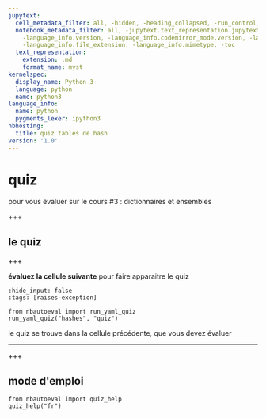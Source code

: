 ```yaml
---
jupytext:
  cell_metadata_filter: all, -hidden, -heading_collapsed, -run_control, -trusted
  notebook_metadata_filter: all, -jupytext.text_representation.jupytext_version, -jupytext.text_representation.format_version,
    -language_info.version, -language_info.codemirror_mode.version, -language_info.codemirror_mode,
    -language_info.file_extension, -language_info.mimetype, -toc
  text_representation:
    extension: .md
    format_name: myst
kernelspec:
  display_name: Python 3
  language: python
  name: python3
language_info:
  name: python
  pygments_lexer: ipython3
nbhosting: 
  title: quiz tables de hash
version: '1.0'
---
```


# quiz

pour vous évaluer sur le cours #3 : dictionnaires et ensembles

+++

## le quiz

+++

**évaluez la cellule suivante** pour faire apparaitre le quiz

```{code-cell} ipython3
:hide_input: false
:tags: [raises-exception]

from nbautoeval import run_yaml_quiz
run_yaml_quiz("hashes", "quiz")
```

le quiz se trouve dans la cellule précédente, que vous devez évaluer
****

+++

## mode d'emploi

```{code-cell} ipython3
from nbautoeval import quiz_help
quiz_help("fr")
```
